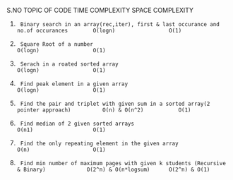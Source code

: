 S.NO    TOPIC OF CODE                                                                           TIME COMPLEXITY         SPACE COMPLEXITY

1.      Binary search in an array(rec,iter), first & last occurance and no.of occurances        O(logn)                 O(1)
2.      Square Root of a number                                                                 O(logn)                 O(1)
3.      Serach in a roated sorted array                                                         O(logn)                 O(1)
4.      Find peak element in a given array                                                      O(logn)                 O(1)
5.      Find the pair and triplet with given sum in a sorted array(2 pointer approach)          O(n) & O(n^2)           O(1)
6.      Find median of 2 given sorted arrays                                                    O(n1)                   O(1)
7.      Find the only repeating element in the given array                                      O(n)                    O(1)
8.      Find min number of maximum pages with given k students (Recursive & Binary)             O(2^n) & O(n*logsum)      O(2^n) & O(1)


